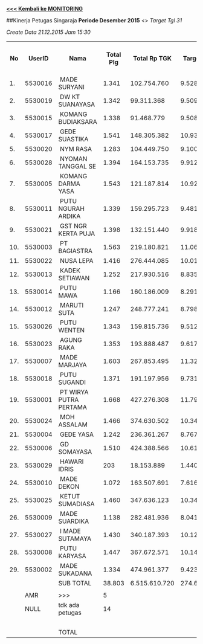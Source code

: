 **[<<< Kembali ke MONITORING](https://github.com/suriawan/Area-Bali-Utara/blob/master/TUSBUNG.md)**


##Kinerja Petugas Singaraja
**Periode Desember 2015** <> *_Target Tgl 31_*

_Create Data 21.12.2015 Jam 15:30_


<table><tbody><tr><th>No</th><th>UserID</th><th>Nama</th><th>Total Plg</th><th>Total Rp TGK</th><th>Target TGK</th><th>Realisasi Saldo TGK (Blm Lunas)</th><th>% Pencapaian Thd Target TGK</th><th>BOBOT SLA</th><th>PK 2 Bln - Blm Lunas</th><th>PK 3 Bln - Blm Lunas</th><th>PK 4 Bln - Blm Lunas</th></tr><tr><td>1.</td><td>5530016</td><td>&nbsp;MADE SURYANI</td><td>1.341</td><td>102.754.760</td><td>9.528.981</td><td>9.864.274</td><td>96%</td><td>7,50%</td><td>3</td><td>0</td><td>0</td></tr><tr><td>2.</td><td>5530019</td><td>&nbsp;DW KT SUANAYASA</td><td>1.342</td><td>99.311.368</td><td>9.509.507</td><td>16.181.688</td><td>30%</td><td>2,50%</td><td>9</td><td>1</td><td>0</td></tr><tr><td>3.</td><td>5530015</td><td>&nbsp;KOMANG BUDIAKSARA</td><td>1.338</td><td>91.468.779</td><td>9.508.149</td><td>17.732.771</td><td>13%</td><td>2,50%</td><td>4</td><td>0</td><td>0</td></tr><tr><td>4.</td><td>5530017</td><td>&nbsp;GEDE SUASTIKA</td><td>1.541</td><td>148.305.382</td><td>10.938.533</td><td>21.653.285</td><td>2%</td><td>0,00%</td><td>11</td><td>1</td><td>0</td></tr><tr><td>5.</td><td>5530020</td><td>&nbsp;NYM RASA</td><td>1.283</td><td>104.449.750</td><td>9.100.491</td><td>23.081.250</td><td>-54%</td><td>0,00%</td><td>2</td><td>0</td><td>0</td></tr><tr><td>6.</td><td>5530028</td><td>&nbsp;NYOMAN TANGGAL SE</td><td>1.394</td><td>164.153.735</td><td>9.912.538</td><td>30.973.212</td><td>-112%</td><td>0,00%</td><td>6</td><td>0</td><td>0</td></tr><tr><td>7.</td><td>5530005</td><td>&nbsp;KOMANG DARMA YASA</td><td>1.543</td><td>121.187.814</td><td>10.924.745</td><td>30.374.580</td><td>-78%</td><td>0,00%</td><td>15</td><td>0</td><td>0</td></tr><tr><td>8.</td><td>5530011</td><td>&nbsp;PUTU NGURAH ARDIKA</td><td>1.339</td><td>159.295.723</td><td>9.481.767</td><td>25.468.773</td><td>-69%</td><td>0,00%</td><td>3</td><td>1</td><td>0</td></tr><tr><td>9.</td><td>5530021</td><td>&nbsp;GST NGR KERTA PUJA</td><td>1.398</td><td>132.151.440</td><td>9.918.071</td><td>33.354.287</td><td>-136%</td><td>0,00%</td><td>12</td><td>0</td><td>0</td></tr><tr><td>10.</td><td>5530003</td><td>&nbsp;PT BAGIASTRA</td><td>1.563</td><td>219.180.821</td><td>11.061.002</td><td>29.764.429</td><td>-69%</td><td>0,00%</td><td>11</td><td>0</td><td>0</td></tr><tr><td>11.</td><td>5530022</td><td>&nbsp;NUSA LEPA</td><td>1.416</td><td>276.444.085</td><td>10.015.962</td><td>43.347.209</td><td>-233%</td><td>0,00%</td><td>2</td><td>1</td><td>0</td></tr><tr><td>12.</td><td>5530013</td><td>&nbsp;KADEK SETIAWAN</td><td>1.252</td><td>217.930.516</td><td>8.835.924</td><td>35.345.578</td><td>-200%</td><td>0,00%</td><td>10</td><td>0</td><td>0</td></tr><tr><td>13.</td><td>5530014</td><td>&nbsp;PUTU MAWA</td><td>1.166</td><td>160.186.009</td><td>8.291.095</td><td>35.919.734</td><td>-233%</td><td>0,00%</td><td>7</td><td>1</td><td>0</td></tr><tr><td>14.</td><td>5530012</td><td>&nbsp;MARUTI SUTA</td><td>1.247</td><td>248.777.241</td><td>8.798.944</td><td>32.130.711</td><td>-165%</td><td>0,00%</td><td>27</td><td>7</td><td>0</td></tr><tr><td>15.</td><td>5530026</td><td>&nbsp;PUTU WENTEN</td><td>1.343</td><td>159.815.736</td><td>9.512.719</td><td>35.857.915</td><td>-177%</td><td>0,00%</td><td>22</td><td>4</td><td>0</td></tr><tr><td>16.</td><td>5530023</td><td>&nbsp;AGUNG RAKA</td><td>1.353</td><td>193.888.487</td><td>9.617.361</td><td>31.283.912</td><td>-125%</td><td>0,00%</td><td>7</td><td>0</td><td>0</td></tr><tr><td>17.</td><td>5530007</td><td>&nbsp;MADE MARJAYA</td><td>1.603</td><td>267.853.495</td><td>11.322.164</td><td>57.094.991</td><td>-304%</td><td>0,00%</td><td>24</td><td>0</td><td>0</td></tr><tr><td>18.</td><td>5530018</td><td>&nbsp;PUTU SUGANDI</td><td>1.371</td><td>191.197.956</td><td>9.731.310</td><td>36.692.320</td><td>-177%</td><td>0,00%</td><td>34</td><td>4</td><td>0</td></tr><tr><td>19.</td><td>5530001</td><td>&nbsp;PT WIRYA PUTRA PERTAMA</td><td>1.668</td><td>427.276.308</td><td>11.794.916</td><td>67.561.977</td><td>-373%</td><td>0,00%</td><td>13</td><td>1</td><td>0</td></tr><tr><td>20.</td><td>5530024</td><td>&nbsp;MOH ASSALAM</td><td>1.466</td><td>374.630.502</td><td>10.341.634</td><td>43.416.888</td><td>-220%</td><td>0,00%</td><td>12</td><td>3</td><td>0</td></tr><tr><td>21.</td><td>5530004</td><td>&nbsp;GEDE YASA</td><td>1.242</td><td>236.361.267</td><td>8.767.602</td><td>34.810.613</td><td>-197%</td><td>0,00%</td><td>19</td><td>2</td><td>0</td></tr><tr><td>22.</td><td>5530006</td><td>&nbsp;GD SOMAYASA</td><td>1.510</td><td>424.388.566</td><td>10.616.900</td><td>64.227.999</td><td>-405%</td><td>0,00%</td><td>1</td><td>0</td><td>0</td></tr><tr><td>23.</td><td>5530029</td><td>&nbsp;HAWARI IDRIS</td><td>203</td><td>18.153.889</td><td>1.440.766</td><td>9.435.797</td><td>-455%</td><td>0,00%</td><td>19</td><td>4</td><td>0</td></tr><tr><td>24.</td><td>5530010</td><td>&nbsp;MADE DEKON</td><td>1.072</td><td>163.507.691</td><td>7.616.720</td><td>53.743.674</td><td>-506%</td><td>0,00%</td><td>21</td><td>1</td><td>0</td></tr><tr><td>25.</td><td>5530025</td><td>&nbsp;KETUT SUMADIASA</td><td>1.460</td><td>347.636.123</td><td>10.346.180</td><td>60.022.634</td><td>-380%</td><td>0,00%</td><td>11</td><td>0</td><td>0</td></tr><tr><td>26.</td><td>5530009</td><td>&nbsp;MADE SUARDIKA</td><td>1.138</td><td>282.481.936</td><td>8.041.567</td><td>44.030.583</td><td>-348%</td><td>0,00%</td><td>7</td><td>1</td><td>0</td></tr><tr><td>27.</td><td>5530027</td><td>&nbsp;I MADE SUTAMAYA</td><td>1.430</td><td>340.187.393</td><td>10.124.495</td><td>73.005.954</td><td>-521%</td><td>0,00%</td><td>42</td><td>17</td><td>0</td></tr><tr><td>28.</td><td>5530008</td><td>&nbsp;PUTU KARYASA</td><td>1.447</td><td>367.672.571</td><td>10.149.561</td><td>73.118.514</td><td>-520%</td><td>0,00%</td><td>36</td><td>1</td><td>0</td></tr><tr><td>29.</td><td>5530002</td><td>&nbsp;MADE SUKADANA</td><td>1.334</td><td>474.961.377</td><td>9.423.716</td><td>93.769.706</td><td>-795%</td><td>0,00%</td><td>11</td><td>0</td><td>0</td></tr><tr><td> </td><td> </td><td>SUB TOTAL</td><td>38.803</td><td>6.515.610.720</td><td>274.673.320</td><td>1.163.265.258</td><td>-224%</td><td>0,00%</td><td>401</td><td>50</td><td>0</td></tr><tr><td> </td><td> </td><td> </td><td> </td><td> </td><td> </td><td> </td><td> </td><td> </td><td> </td><td> </td><td> </td></tr><tr><td> </td><td>AMR</td><td>&gt;&gt;&gt;</td><td>5</td><td> </td><td> </td><td> 56.887.622 </td><td> </td><td> </td><td>0</td><td>0</td><td>0</td></tr><tr><td> </td><td>NULL</td><td>tdk ada petugas</td><td>14</td><td> </td><td> </td><td> 6.373.055 </td><td> </td><td> </td><td>0</td><td>14</td><td>0</td></tr><tr><td> </td><td> </td><td> </td><td> </td><td> </td><td> </td><td> 63.260.677 </td><td> </td><td> </td><td> </td><td> </td><td> </td></tr><tr><td> </td><td> </td><td>TOTAL</td><td> </td><td> </td><td> </td><td> 1.226.525.935 </td><td> </td><td> </td><td> </td><td> </td><td> </td></tr></tbody></table>
